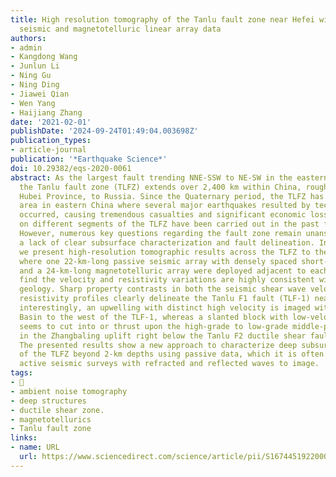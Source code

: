 ```yaml
---
title: High resolution tomography of the Tanlu fault zone near Hefei with passive
  seismic and magnetotelluric linear array data
authors:
- admin
- Kangdong Wang
- Junlun Li
- Ning Gu
- Ning Ding
- Jiawei Qian
- Wen Yang
- Haijiang Zhang
date: '2021-02-01'
publishDate: '2024-09-24T01:49:04.003698Z'
publication_types:
- article-journal
publication: '*Earthquake Science*'
doi: 10.29382/eqs-2020-0061
abstract: As the largest fault trending NNE-SSW to NE-SW in the eastern Eurasia Continent,
  the Tanlu fault zone (TLFZ) extends over 2,400 km within China, roughly from Wuxue,
  Hubei Province, to Russia. Since the Quaternary period, the TLFZ has been an earthquake-prone
  area in eastern China where several major earthquakes resulted by tectonic compression
  occurred, causing tremendous casualties and significant economic losses. Many studies
  on different segments of the TLFZ have been carried out in the past few decades.
  However, numerous key questions regarding the fault zone remain unanswered due to
  a lack of clear subsurface characterization and fault delineation. In this study,
  we present high-resolution tomographic results across the TLFZ to the east of Hefei,
  where one 22-km-long passive seismic array with densely spaced short-period nodes,
  and a 24-km-long magnetotelluric array were deployed adjacent to each other. We
  find the velocity and resistivity variations are highly consistent with known surface
  geology. Sharp property contrasts in both the seismic shear wave velocity and electrical
  resistivity profiles clearly delineate the Tanlu F1 fault (TLF-1) near Hefei. More
  interestingly, an upwelling with distinct high velocity is imaged within the Hefei
  Basin to the west of the TLF-1, whereas a slanted block with low-velocity and low-resistivity
  seems to cut into or thrust upon the high-grade to low-grade middle-pressure rocks
  in the Zhangbaling uplift right below the Tanlu F2 ductile shear fault (TLF-2).
  The presented results show a new approach to characterize deep subsurface structure
  of the TLFZ beyond 2-km depths using passive data, which it is often difficult for
  active seismic surveys with refracted and reflected waves to image.
tags:
- 🍎
- ambient noise tomography
- deep structures
- ductile shear zone.
- magnetotellurics
- Tanlu fault zone
links:
- name: URL
  url: https://www.sciencedirect.com/science/article/pii/S1674451922000957
---
```

